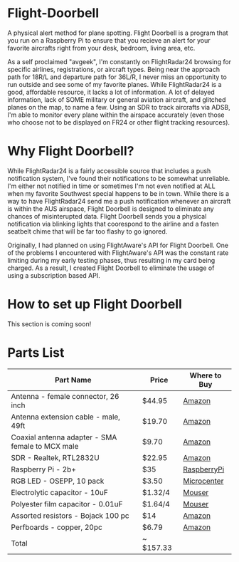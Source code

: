 # Flight-Doorbell
A physical alert method for plane spotting. Flight Doorbell is a program that you run on a Raspberry Pi to ensure that you recieve an alert for your favorite aircrafts right from your desk, bedroom, living area, etc. 

As a self proclaimed "avgeek", I'm constantly on FlightRadar24 browsing for specific airlines, registrations, or aircraft types. Being near the approach path for 18R/L and departure path for 36L/R, I never miss an opportunity to run outside and see some of my favorite planes. While FlightRadar24 is a good, affordable resource, it lacks a lot of information. A lot of delayed information, lack of SOME military or general aviation aircraft, and glitched planes on the map, to name a few. Using an SDR to track aircrafts via ADSB, I'm able to monitor every plane within the airspace accurately (even those who choose not to be displayed on FR24 or other flight tracking resources). 


# Why Flight Doorbell? 

While FlightRadar24 is a fairly accessible source that includes a push notification system, I've found their notifications to be somewhat unreliable. I'm either not notified in time or sometimes I'm not even notified at ALL when my favorite Southwest special happens to be in town. While there is a way to have FlightRadar24 send me a push notification whenever an aircraft is within the AUS airspace, Flight Doorbell is designed to eliminate any chances of misinterupted data. Flight Doorbell sends you a physical notification via blinking lights that coorespond to the airline and a fasten seatbelt chime that will be far too flashy to go ignored.

Originally, I had planned on using FlightAware's API for Flight Doorbell. One of the problems I encountered with FlightAware's API was the constant rate limiting during my early testing phases, thus resulting in my card being charged. As a result, I created Flight Doorbell to eliminate the usage of using a subscription based API. 

# How to set up Flight Doorbell

This section is coming soon!

# Parts List

Part Name                           | Price  | Where to Buy
------------------------------------|--------|---------------------------
Antenna - female connector, 26 inch | $44.95 | [Amazon](https://www.amazon.com/ADSBexchange-5-5dBi-N-Type-Female-Antenna/dp/B089Q4BVCB?pd_rd_w=AZgzG&pf_rd_p=8e4731a7-b756-4530-8014-2f681a6d39bb&pf_rd_r=DQSPVY4J7XR1PRR0AQN2&pd_rd_r=071d9d5d-8bc0-429f-82f5-0dfbb8c1b062&pd_rd_wg=3GJbW&pd_rd_i=B089Q4BVCB&psc=1&ref_=pd_bap_d_rp_6_i)
Antenna extension cable - male, 49ft | $19.70 | [Amazon](https://www.amazon.com/YOTENKO-Connector-Pigtail-Antenna-Arrester/dp/B07T6LVRXY?pd_rd_w=AZgzG&pf_rd_p=8e4731a7-b756-4530-8014-2f681a6d39bb&pf_rd_r=DQSPVY4J7XR1PRR0AQN2&pd_rd_r=071d9d5d-8bc0-429f-82f5-0dfbb8c1b062&pd_rd_wg=3GJbW&pd_rd_i=B07T6LVRXY&psc=1&ref_=pd_bap_d_rp_4_t)
Coaxial antenna adapter - SMA female to MCX male | $9.70 | [Amazon](https://www.amazon.com/YOTENKO-Connector-Pigtail-Antenna-Arrester/dp/B07T6LVRXY?pd_rd_w=AZgzG&pf_rd_p=8e4731a7-b756-4530-8014-2f681a6d39bb&pf_rd_r=DQSPVY4J7XR1PRR0AQN2&pd_rd_r=071d9d5d-8bc0-429f-82f5-0dfbb8c1b062&pd_rd_wg=3GJbW&pd_rd_i=B07T6LVRXY&psc=1&ref_=pd_bap_d_rp_4_t)
SDR - Realtek, RTL2832U | $22.95 | [Amazon](https://www.amazon.com/RioRand-Receiver-Low-Cost-Software-Defined/dp/B00UAB79WG)
Raspberry Pi - 2b+ | $35 | [RaspberryPi](https://www.raspberrypi.com/products/raspberry-pi-1-model-b-plus/)
RGB LED - OSEPP, 10 pack | $3.50 | [Microcenter](https://www.microcenter.com/product/511284/leo-sales-ltd-rgb-10mm-led-10-pack)
Electrolytic capacitor - 10uF | $1.32/4 | [Mouser](https://www.mouser.com/ProductDetail/Nichicon/UVZ1C100MDD1TD?qs=Wj11ghCn0FlmE%252BCwJNjfQQ%3D%3D&countrycode=US&currencycode=USD)
Polyester film capacitor - 0.01uF | $1.64/4 | [Mouser](https://www.mouser.com/ProductDetail/Nichicon/QYX2A103JTP?qs=p6VZ%252BklCkRS7UlSQfXalkg%3D%3D&countrycode=US&currencycode=USD)
Assorted resistors - Bojack 100 pc | $14 | [Amazon](https://www.amazon.com/BOJACK-Values-Resistor-Resistors-Assortment/dp/B08FHPKF9V/ref=sr_1_3?crid=NSDCU4RXET6H&keywords=bojack%2Bresistor%2Bkit&qid=1675982609&sprefix=%2Caps%2C98&sr=8-3&th=1)
Perfboards - copper, 20pc | $6.79 | [Amazon](https://www.amazon.com/Perfboard-Composite-Breadboard-Prototyping-Electronic/dp/B072Q1H6GX/ref=sr_1_3?crid=3CVHLVNQZD6E2&keywords=copper+perfboard&qid=1675982670&sprefix=copper+perfboar%2Caps%2C127&sr=8-3)
Total | ~ $157.33
